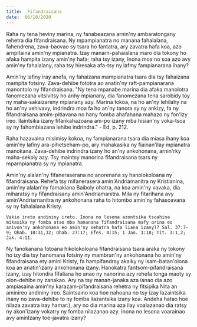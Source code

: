 ```yaml
---
title:  Fifandraisana
date:  06/10/2020
---
```


Raha ny tena heviny marina, ny fanabeazana arnin'ny ambaratongany rehetra dia fifandraisana. Ny mpampianatra no manana fahalalana, fahendrena, zava-baovao sy tsara ho fantatra, ary zavatra hafa koa, azo arnpitaina amin'ny mpianatra. Izay manarn-pahaialana maro dia tokony ho afaka hampita izany amin'ny hafa; raha tsy izany, Inona moa no soa azo avy amin'ny fahalalany, raha tsy hiresaka afa-tsy ny lafmy fampianarana ihany?

Amin'ny lafiny iray anefa, ny fahaizana mampianatra tsara dia tsy fahaizana mampita fotsiny. Zava-dehibe fototra ao anatin'ny raft-pampianarana manontolo ny fifandraisana. "Ny tena mpanabe marina dia afaka manolotra fanomezana vitsivitsy ho anhy mpianany, dia fanomezana tena sarobidy toy ny maha-sakaizareny mpianany azy. Marina tokoa, na ho an'ny lehilahy na ho an'ny vehivavy, indrindra moa fa ho an'ny tanora sy ny ankizy, fa ny fifandraisana amim-pitiavana no hany fomba ahafahana mahazo ny fon'izy ireo. Ilaintsika izany fifankahazoana am-po izany mba hisian'ny voka-tsoa sy ny fahombiazana lehibe indrindra." - Ed, p. 212.

Raha hazavaina misimisy kokoa, ny fampianarana tsara dia miasa ihany koa amin'ny lafiny ara-pihetseham-po, ary mahakasika ny fiainan'ilay mpianatra manokana. Zava-dehibe indrindra izany ho an'ny ankohonana, arnin'rky maha-sekoly azy. Tsy maintsy manorina fifandraisana tsars ny mparnpianatra sy ny mpianatra.

Amin'ny alalan'ny fifaneraserana no anorenana sy hanolokoloana ny fifandraisana. Rehefa tsy mifanerasera amin'Andriamanitra ny Kristianina, amin'ny alalan'ny famakiana Baiboly ohatra, na koa amin'ny vavaka, dia miharatsy ny fifandraisany amin'Andriamanitra. Mila ny fitarihana avy amin'Andriarnanitra ny ankohonana raha to hitombo amin'ny fahasoavana sy ny fahalalana Kristy.

`Vakio ireto andininy ireto. Inona no lesona azontsika tsoahina mikasika ny fomba atao mba hananana fifandraisana mafy orina eo anivon'ny ankohonana eo amin'ny sehatra hafa liana izany)? Sal. 37:7-9; Ohab. 10:31,32; Ohab. 27:17; Efes. 4:15; 1 Jao. 3:18; Tit. 3:1,2; Jak. 4:11.`

Ny fanokanana fotoana hikolokoloana fifandraisana tsara araka ny tokony ho izy dia tsy hanomana fotsiny ny mambran'ny ankohonana ho amin'ny fifandraisana ety amini Kristy, fa hampifandray akaiky ny isam-batan'olona koa an anatin'izany ankohonana izany. Hanokatra fantsom-pifandraisana izany, izay hitondra fifaliana ho anao ny nanorina azy rehefa tonga maoty sy olon-dehibe ny zanakao. Ary na tsy manan-janaka aza ianao dia azo ampiasaina amin'ny karazam-pifandraisana rehetra ny fitsipika Nita an aminireo andininy ireo. Saintsaino koa hoe nahoana no tsy izay lazaintsika ihany no zava-dehibe to ny fomba ilazantsika izany koa. Andeha hatao hoe nilaza zavatra iray hamar:), ary no dia marina aza ilay voalazanao dia ratsy ny akon'izany vokatry ny fomba nilazanao azy. Inona no lesona voarainao avy aminIzany toe-javatra izany?